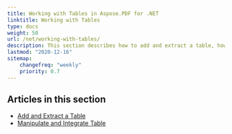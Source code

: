 ```yaml
---
title: Working with Tables in Aspose.PDF for .NET
linktitle: Working with Tables
type: docs
weight: 50
url: /net/working-with-tables/
description: This section describes how to add and extract a table, how to manipulate and integrate a table using the C# library.
lastmod: "2020-12-16"
sitemap:
    changefreq: "weekly"
    priority: 0.7
---
```


## Articles in this section

- [Add and Extract a Table](/pdf/net/add-and-extract-a-table/)
- [Manipulate and Integrate Table](/pdf/net/manipulate-and-integrate-table/)
